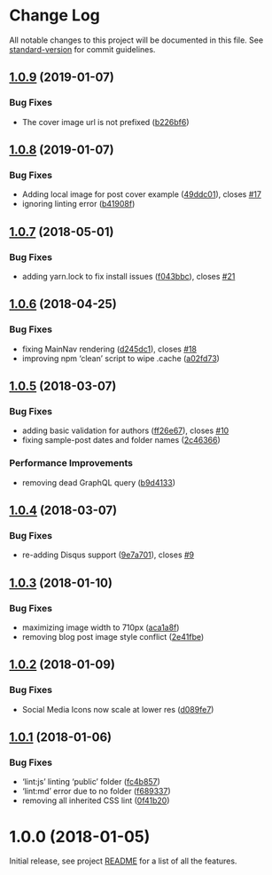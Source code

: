 # Change Log

All notable changes to this project will be documented in this file. See [standard-version](https://github.com/conventional-changelog/standard-version) for commit guidelines.

<a name="1.0.9"></a>
## [1.0.9](https://github.com/haysclark/gatsby-starter-casper/compare/v1.0.8...v1.0.9) (2019-01-07)


### Bug Fixes

* The cover image url is not prefixed ([b226bf6](https://github.com/haysclark/gatsby-starter-casper/commit/b226bf6))



<a name="1.0.8"></a>
## [1.0.8](https://github.com/haysclark/gatsby-starter-casper/compare/v1.0.7...v1.0.8) (2019-01-07)


### Bug Fixes

* Adding local image for post cover example ([49ddc01](https://github.com/haysclark/gatsby-starter-casper/commit/49ddc01)), closes [#17](https://github.com/haysclark/gatsby-starter-casper/issues/17)
* ignoring linting error ([b41908f](https://github.com/haysclark/gatsby-starter-casper/commit/b41908f))



<a name="1.0.7"></a>
## [1.0.7](https://github.com/haysclark/gatsby-starter-casper/compare/v1.0.6...v1.0.7) (2018-05-01)


### Bug Fixes

* adding yarn.lock to fix install issues ([f043bbc](https://github.com/haysclark/gatsby-starter-casper/commit/f043bbc)), closes [#21](https://github.com/haysclark/gatsby-starter-casper/issues/21)



<a name="1.0.6"></a>
## [1.0.6](https://github.com/haysclark/gatsby-starter-casper/compare/v1.0.5...v1.0.6) (2018-04-25)


### Bug Fixes

* fixing MainNav rendering ([d245dc1](https://github.com/haysclark/gatsby-starter-casper/commit/d245dc1)), closes [#18](https://github.com/haysclark/gatsby-starter-casper/issues/18)
* improving npm ‘clean’ script to wipe .cache ([a02fd73](https://github.com/haysclark/gatsby-starter-casper/commit/a02fd73))



<a name="1.0.5"></a>
## [1.0.5](https://github.com/haysclark/gatsby-starter-casper/compare/v1.0.4...v1.0.5) (2018-03-07)


### Bug Fixes

* adding basic validation for authors ([ff26e67](https://github.com/haysclark/gatsby-starter-casper/commit/ff26e67)), closes [#10](https://github.com/haysclark/gatsby-starter-casper/issues/10)
* fixing sample-post dates and folder names ([2c46366](https://github.com/haysclark/gatsby-starter-casper/commit/2c46366))


### Performance Improvements

* removing dead GraphQL query ([b9d4133](https://github.com/haysclark/gatsby-starter-casper/commit/b9d4133))



<a name="1.0.4"></a>
## [1.0.4](https://github.com/haysclark/gatsby-starter-casper/compare/v1.0.3...v1.0.4) (2018-03-07)


### Bug Fixes

* re-adding Disqus support ([9e7a701](https://github.com/haysclark/gatsby-starter-casper/commit/9e7a701)), closes [#9](https://github.com/haysclark/gatsby-starter-casper/issues/9)



<a name="1.0.3"></a>
## [1.0.3](https://github.com/haysclark/gatsby-starter-casper/compare/v1.0.2...v1.0.3) (2018-01-10)


### Bug Fixes

* maximizing image width to 710px ([aca1a8f](https://github.com/haysclark/gatsby-starter-casper/commit/aca1a8f))
* removing blog post image style conflict ([2e41fbe](https://github.com/haysclark/gatsby-starter-casper/commit/2e41fbe))



<a name="1.0.2"></a>
## [1.0.2](https://github.com/haysclark/gatsby-starter-casper/compare/v1.0.1...v1.0.2) (2018-01-09)


### Bug Fixes

* Social Media Icons now scale at lower res ([d089fe7](https://github.com/haysclark/gatsby-starter-casper/commit/d089fe7))



<a name="1.0.1"></a>
## [1.0.1](https://github.com/haysclark/gatsby-starter-casper/compare/v1.0.0...v1.0.1) (2018-01-06)


### Bug Fixes

* ‘lint:js’ linting ‘public’ folder ([fc4b857](https://github.com/haysclark/gatsby-starter-casper/commit/fc4b857))
* ‘lint:md’ error due to no folder ([f689337](https://github.com/haysclark/gatsby-starter-casper/commit/f689337))
* removing all inherited CSS lint ([0f41b20](https://github.com/haysclark/gatsby-starter-casper/commit/0f41b20))



<a name="1.0.0"></a>
# 1.0.0 (2018-01-05)

Initial release, see project [README](https://github.com/haysclark/gatsby-starter-casper) for a list of all the features.
